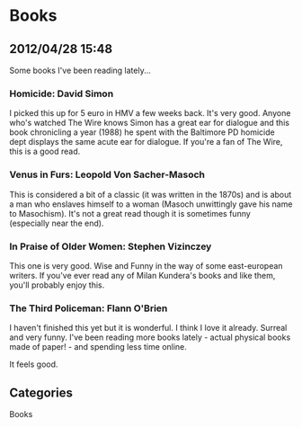 # Books## 2012/04/28 15:48Some books I've been reading lately...### Homicide: David SimonI picked this up for 5 euro in HMV a few weeks back. It's very good. Anyone who's watched The Wire knows Simon has a great ear for dialogue and this book chronicling a year (1988) he spent with the Baltimore PD homicide dept displays the same acute ear for dialogue. If you're a fan of The Wire, this is a good read. ### Venus in Furs: Leopold Von Sacher-Masoch This is considered a bit of a classic (it was written in the 1870s) and is about a man who enslaves himself to a woman (Masoch unwittingly gave his name to Masochism). It's not a great read though it is sometimes funny (especially near the end).### In Praise of Older Women: Stephen Vizinczey This one is very good. Wise and Funny in the way of some east-european writers. If you've ever read any of Milan Kundera's books and like them, you'll probably enjoy this.### The Third Policeman: Flann O'Brien I haven't finished this yet but it is wonderful. I think I love it already. Surreal and very funny. I've been reading more books lately - actual physical books made of paper! - and spending less time online. It feels good.## CategoriesBooks